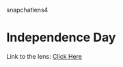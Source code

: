snapchatlens4

# Independence Day

Link to the lens: [Click Here](https://www.snapchat.com/unlock/?type=SNAPCODE&uuid=2c799f6468314624a21f819b29baaca4&metadata=01)
